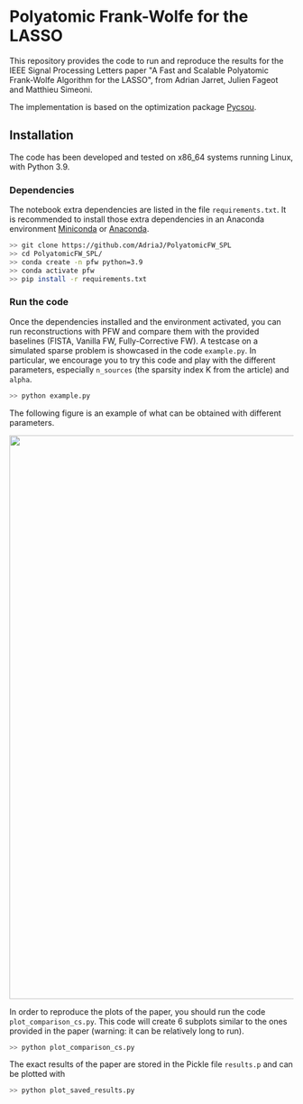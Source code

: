 # Polyatomic Frank-Wolfe for the LASSO

This repository provides the code to run and reproduce the results for the IEEE Signal Processing Letters paper "A Fast and Scalable Polyatomic Frank-Wolfe Algorithm for the LASSO", from Adrian Jarret, Julien Fageot and Matthieu Simeoni.

The implementation is based on the optimization package [Pycsou](https://github.com/matthieumeo/pycsou).

## Installation

The code has been developed and tested on x86_64 systems running Linux, with Python 3.9.


### Dependencies

The notebook extra dependencies are listed in the file ``requirements.txt``.
It is recommended to install those extra dependencies in an Anaconda environment [Miniconda](https://conda.io/miniconda.html) or
[Anaconda](https://www.anaconda.com/download/#linux). 

```bash
>> git clone https://github.com/AdriaJ/PolyatomicFW_SPL
>> cd PolyatomicFW_SPL/
>> conda create -n pfw python=3.9
>> conda activate pfw
>> pip install -r requirements.txt
```

### Run the code

Once the dependencies installed and the environment activated, you can run reconstructions with PFW and compare them with the provided baselines (FISTA, Vanilla FW, Fully-Corrective FW). A testcase on a simulated sparse problem is showcased in the code ```example.py```. In particular, we encourage you to try this code and play with the different parameters, especially `n_sources` (the sparsity index K from the article) and `alpha`.
```bash
>> python example.py
```
The following figure is an example of what can be obtained with different parameters.
<p align="center">
  <img src="https://user-images.githubusercontent.com/43072455/153450106-e7460e33-c09a-461f-a588-900449501ae2.png" width="1000">
</p>

In order to reproduce the plots of the paper, you should run the code ```plot_comparison_cs.py```. This code will create 6 subplots similar to the ones provided in the paper (warning: it can be relatively long to run).
```bash
>> python plot_comparison_cs.py
```

The exact results of the paper are stored in the Pickle file ```results.p``` and can be plotted with
```bash
>> python plot_saved_results.py
```
